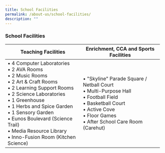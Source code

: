 ```yaml
---
title: School Facilities
permalink: /about-us/school-facilities/
description: ""
---
```

### School Facilities

| Teaching Facilities | Enrichment, CCA and Sports Facilities |
|---|---|
| • 4 Computer Laboratories<br>• 2 AVA Rooms<br>• 2 Music Rooms<br>• 2 Art & Craft Rooms<br>• 2 Learning Support Rooms<br>• 2 Science Laboratories<br>• 1 Greenhouse<br>• 1 Herbs and Spice Garden<br>• 1 Sensory Garden<br>• Eunos Boulevard (Science Trail)<br>• Media Resource Library<br>• Inno-Fusion Room (Kitchen Science) | • "Skyline" Parade Square / Netball Court<br>• Multi-Purpose Hall<br>• Football Field<br>• Basketball Court<br>• Active Cove<br>• Floor Games<br>• After School Care Room (Carehut) |
